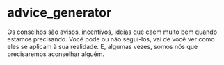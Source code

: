 # advice_generator

Os conselhos são avisos, incentivos, ideias que caem muito bem quando estamos precisando. Você pode ou não segui-los, vai de você ver como eles se aplicam à sua realidade. E, algumas vezes, somos nós que precisaremos aconselhar alguém.

